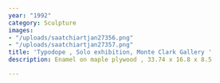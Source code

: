 ```yaml
---
year: "1992"
category: Sculpture
images:
- "/uploads/saatchiartjan27356.png"
- "/uploads/saatchiartjan27357.png"
title: 'Typodope , Solo exhibition, Monte Clark Gallery '
description: Enamel on maple plywood , 33.74 x 16.8 x 8.5

---
```

